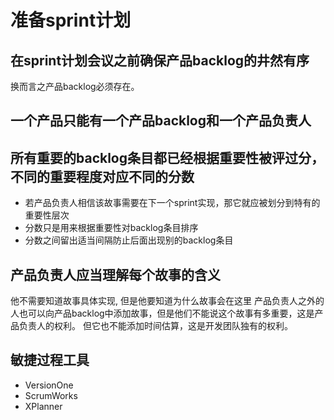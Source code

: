 # 准备sprint计划

## 在sprint计划会议之前确保产品backlog的井然有序

换而言之产品backlog必须存在。

## 一个产品只能有一个产品backlog和一个产品负责人

## 所有重要的backlog条目都已经根据重要性被评过分，不同的重要程度对应不同的分数

- 若产品负责人相信该故事需要在下一个sprint实现，那它就应被划分到特有的重要性层次
- 分数只是用来根据重要性对backlog条目排序
- 分数之间留出适当间隔防止后面出现别的backlog条目

## 产品负责人应当理解每个故事的含义

他不需要知道故事具体实现, 但是他要知道为什么故事会在这里
产品负责人之外的人也可以向产品backlog中添加故事，但是他们不能说这个故事有多重要，这是产品负责人的权利。
但它也不能添加时间估算，这是开发团队独有的权利。

## 敏捷过程工具

- VersionOne
- ScrumWorks
- XPlanner
